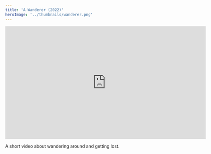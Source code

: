 ```yaml
---
title: 'A Wanderer (2022)'
heroImage: '../thumbnails/wanderer.png'
---
```


<iframe width="640" height="360" src="https://www.youtube.com/embed/Qn6Wbg0N_J0" title="ContinuityEditing Mumma Lucia" frameborder="0" allow="accelerometer; autoplay; clipboard-write; encrypted-media; gyroscope; picture-in-picture; web-share" referrerpolicy="strict-origin-when-cross-origin" allowfullscreen></iframe>

A short video about wandering around and getting lost.
